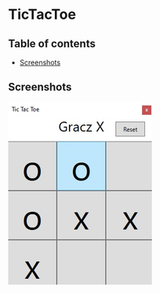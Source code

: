 # TicTacToe
## Table of contents
* [Screenshots](#screenshots)

## Screenshots
![Example screenshot](./Tictactoev.1.0.0ss.jpg)



